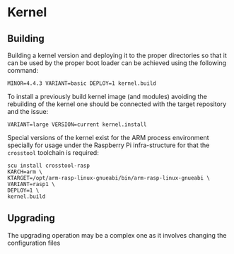 # Kernel

## Building

Building a kernel version and deploying it to the proper directories so that it can be used
by the proper boot loader can be achieved using the following command:

    MINOR=4.4.3 VARIANT=basic DEPLOY=1 kernel.build

To install a previously build kernel image (and modules) avoiding the rebuilding of the kernel
one should be connected with the target repository and the issue:

    VARIANT=large VERSION=current kernel.install

Special versions of the kernel exist for the ARM process environment specially for usage under
the Raspberry Pi infra-structure for that the `crosstool` toolchain is required:

    scu install crosstool-rasp
    KARCH=arm \
    KTARGET=/opt/arm-rasp-linux-gnueabi/bin/arm-rasp-linux-gnueabi \
    VARIANT=rasp1 \
    DEPLOY=1 \
    kernel.build

## Upgrading

The upgrading operation may be a complex one as it involves changing the configuration files 
